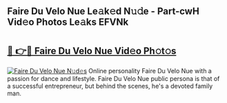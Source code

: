 ## Faire Du Velo Nue Le𝚊k𝚎d N𝚞𝚍e - Part-cwH Vid𝚎o Photos Le𝚊ks EFVNk

# <h2><a href="http://fb5118p.evod.top/?m=Faire+Du+Velo+Nue">🔗 👉🔴 Faire Du Velo Nue Vid𝚎o Ph𝚘t𝚘s</a></h2>

[![Faire Du Velo Nue N𝚞d𝚎s](https://i.imgur.com/8V9OHl7.gif)](http://fb5118p.evod.top/?m=Faire+Du+Velo+Nue)
Online personality Faire Du Velo Nue with a passion for dance and lifestyle. Faire Du Velo Nue public persona is that of a successful entrepreneur, but behind the scenes, he's a devoted family man. 
